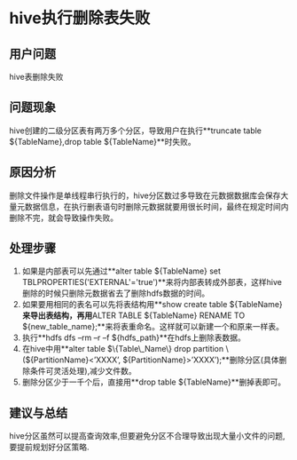 # hive执行删除表失败<a name="mrs_03_0268"></a>

## 用户问题<a name="section18305143583116"></a>

hive表删除失败

## 问题现象<a name="section117424454313"></a>

hive创建的二级分区表有两万多个分区，导致用户在执行**truncate table $\{TableName\},drop table $\{TableName\}**时失败。

## 原因分析<a name="section1237061220324"></a>

删除文件操作是单线程串行执行的，hive分区数过多导致在元数据数据库会保存大量元数据信息，在执行删表语句时删除元数据就要用很长时间，最终在规定时间内删除不完，就会导致操作失败。

## 处理步骤<a name="section731018431300"></a>

1.  如果是内部表可以先通过**alter table $\{TableName\} set TBLPROPERTIES\('EXTERNAL'='true'\)**来将内部表转成外部表，这样hive删除的时候只删除元数据省去了删除hdfs数据的时间。
2.  如果要用相同的表名可以先将表结构用**show create table $\{TableName\}**来导出表结构，再用**ALTER TABLE $\{TableName\} RENAME TO $\{new\_table\_name\};**来将表重命名。这样就可以新建一个和原来一样表。
3.  执行**hdfs dfs –rm –r –f $\{hdfs\_path\}**在hdfs上删除表数据。
4.  在hive中用**alter table $\{Table\_Name\} drop partition \($\{PartitionName\}<’XXXX’, $\{PartitionName\}\>’XXXX’\);**删除分区\(具体删除条件可灵活处理\),减少文件数。
5.  删除分区少于一千个后，直接用**drop table $\{TableName\}**删掉表即可。

## 建议与总结<a name="section8898183420"></a>

hive分区虽然可以提高查询效率,但要避免分区不合理导致出现大量小文件的问题,要提前规划好分区策略.

